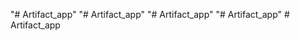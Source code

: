 "# Artifact_app" 
"# Artifact_app" 
"# Artifact_app" 
"# Artifact_app" 
#   A r t i f a c t _ a p p  
 